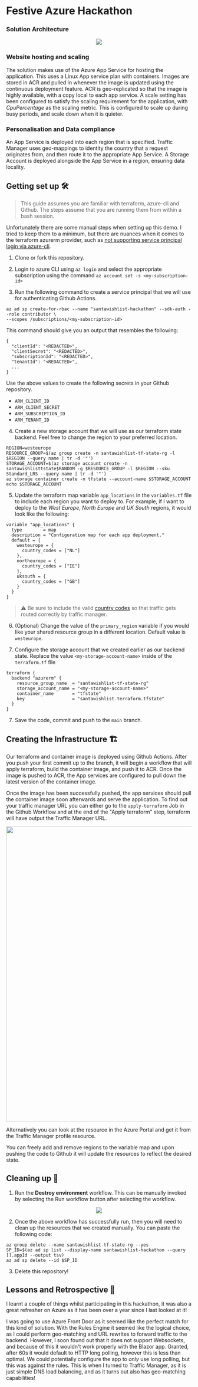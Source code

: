 # Festive Azure Hackathon

### Solution Architecture

<p align="center">
  <img src="./img/solution-diagram.png">
</p>

### Website hosting and scaling
The solution makes use of the Azure App Service for hosting the application. This uses a Linux App service plan with containers. Images are stored in ACR and pulled in whenever the image is updated using the continuous deployment feature. ACR is geo-replicated so that the image is highly available, with a copy local to each app service. A scale setting has been configured to satisfy the scaling requirement for the application, with _CpuPercentage_ as the scaling metric. This is configured to scale up during busy periods, and scale down when it is quieter. 

### Personalisation and Data compliance
An App Service is deployed into each region that is specified. Traffic Manager uses geo-mappings to identity the country that a request originates from, and then route it to the appropriate App Service. A Storage Account is deployed alongside the App Service in a region, ensuring data locality.

## Getting set up 🛠
> This guide assumes you are familiar with terraform, azure-cli and Github. The steps assume that you are running them from within a bash session.

Unfortunately there are some manual steps when setting up this demo. I tried to keep them to a minimum, but there are nuances when it comes to the terraform azurerm provider, such as [not supporting service principal login via azure-cli](https://registry.terraform.io/providers/hashicorp/azurerm/latest/docs/guides/azure_cli#important-notes-about-authenticating-using-the-azure-cli).

1. Clone or fork this repository.

2. Login to azure CLI using `az login` and select the appropriate subscription using the command `az account set -s <my-subscription-id>`

3. Run the following command to create a service principal that we will use for authenticating Github Actions.
```
az ad sp create-for-rbac --name "santawishlist-hackathon" --sdk-auth --role contributor \
--scopes /subscriptions/<my-subscription-id>
```
This command should give you an output that resembles the following:
```
{
  "clientId": "<REDACTED>",
  "clientSecret": "<REDACTED>",
  "subscriptionId": "<REDACTED>",
  "tenantId": "<REDACTED>",
  ...
}
```
Use the above values to create the following secrets in your Github repository.
- `ARM_CLIENT_ID`
- `ARM_CLIENT_SECRET`
- `ARM_SUBSCRIPTION_ID`
- `ARM_TENANT_ID`

4. Create a new storage account that we will use as our terraform state backend. Feel free to change the region to your preferred location.
```
REGION=westeurope
RESOURCE_GROUP=$(az group create -n santawishlist-tf-state-rg -l $REGION --query name | tr -d '"')
STORAGE_ACCOUNT=$(az storage account create -n santawishlisttstate$RANDOM -g $RESOURCE_GROUP -l $REGION --sku Standard_LRS --query name | tr -d '"')
az storage container create -n tfstate --account-name $STORAGE_ACCOUNT
echo $STORAGE_ACCOUNT
```


5. Update the terraform map variable `app_locations` in the `variables.tf` file to include each region you want to deploy to. For example, if I want to deploy to the _West Europe_, _North Europe_ and _UK South_ regions, it would look like the following:
```
variable "app_locations" {
  type        = map
  description = "Configuration map for each app deployment."
  default = {
    westeurope = {
      country_codes = ["NL"]
    },
    northeurope = {
      country_codes = ["IE"]
    },
    uksouth = {
      country_codes = ["GB"]
    }
  }
}
```
> ⚠️ Be sure to include the valid [country codes](https://www.iban.com/country-codes) so that traffic gets routed correctly by traffic manager.

6. (Optional)  Change the value of the `primary_region` variable if you would like your shared resource group in a different location. Default value is `westeurope`.

6. Configure the storage account that we created earlier as our backend state. Replace the value `<my-storage-account-name>` inside of the `terraform.tf` file
```
terraform {
  backend "azurerm" {
    resource_group_name  = "santawishlist-tf-state-rg"
    storage_account_name = "<my-storage-account-name>"
    container_name       = "tfstate"
    key                  = "santawishlist.terraform.tfstate"
  }
}
```
7. Save the code, commit and push to the `main` branch.

## Creating the Infrastructure 🏗
Our terraform and container image is deployed using Github Actions. After you push your first commit up to the branch, it will begin a workflow that will apply terraform, build the container image, and push it to ACR. Once the image is pushed to ACR, the App services are configured to pull down the latest version of the container image.

Once the image has been successfully pushed, the app services should pull the container image soon afterwards and serve the application. To find out your traffic manager URL you can either go to the `apply-terraform` Job in the Github Workflow and at the end of the "Apply terraform" step, terraform will have output the Traffic Manager URL.

<p align="center">
  <img width="800px" src="./img/traffic-manager-output.png">
</p>

Alternatively you can look at the resource in the Azure Portal and get it from the Traffic Manager profile resource.

You can freely add and remove regions to the variable map and upon pushing the code to Github it will update the resources to reflect the desired state.

## Cleaning up 🧹
1. Run the __Destroy environment__ workflow. This can be manually invoked by selecting the Run workflow button after selecting the workflow.
<p align="center">
  <img src="./img/destroy.png">
</p>

2. Once the above workflow has successfully run, then you will need to clean up the resources that we created manually. You can paste the following code:
```
az group delete --name santawishlist-tf-state-rg --yes
SP_ID=$(az ad sp list --display-name santawishlist-hackathon --query [].appId --output tsv)
az ad sp delete --id $SP_ID
```
3. Delete this repository!

## Lessons and Retrospective 📒
I learnt a couple of things whilst participating in this hackathon, it was also a great refresher on Azure as it has been over a year since I last looked at it!

I was going to use Azure Front Door as it seemed like the perfect match for this kind of solution. With the Rules Engine it seemed like the logical choice, as I could perform geo-matching and URL rewrites to forward traffic to the backend. However, I soon found out that it does not support Websockets, and because of this it wouldn't work properly with the Blazor app. Granted, after 60s it would default to HTTP long polling, however this is less than optimal. We could potentially configure the app to _only_ use long polling, but this was against the rules. This is when I turned to Traffic Manager, as it is just simple DNS load balancing, and as it turns out also has geo-matching capabilities!
